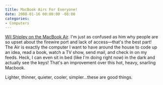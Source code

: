 ```yaml
---
title: MacBook Airs For Everyone!
date: 2008-01-16 00:00:00 -08:00
categories:
- Computers
---
```


<p><a href="http://wilshipley.com/blog/2008/01/macbook-air-haters-suck-my-dick.html" title="Suck his what?!">Wil Shipley on the MacBook Air</a>. I'm just as confused as him why people are so upset about the firewire port and lack of access&#8212;that's the best part! The Air is exactly the computer I want to have around the house to code up an idea, read a book, watch a TV show, send mail, and check in on my feeds. Heck, I can even sit in bed (like I'm doing right now) in the dark and actually see the keys! That's an improvement over this hot, heavy, snarling Macbook. </p>

<p>Lighter, thinner, quieter, cooler, simpler...these are good things.</p>

